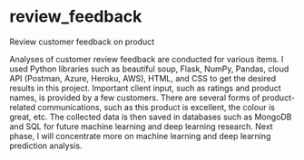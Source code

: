 # review_feedback
Review customer feedback on product

Analyses of customer review feedback are conducted for various items. I used Python libraries such as beautiful soup, Flask, NumPy, Pandas, cloud API (Postman, Azure, Heroku, AWS), HTML, and CSS to get the desired results in this project. Important client input, such as ratings and product names, is provided by a few customers. There are several forms of product-related communications, such as this product is excellent, the colour is great, etc. The collected data is then saved in databases such as MongoDB and SQL for future machine learning and deep learning research. Next phase, I will concentrate more on machine learning and deep learning prediction analysis.
